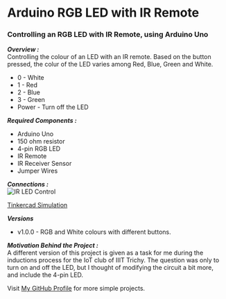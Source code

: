 # Arduino RGB LED with IR Remote
### Controlling an RGB LED with IR Remote, using Arduino Uno

***Overview :***  
Controlling the colour of an LED with an IR remote. Based on the button pressed, the colur of the LED varies among Red, Blue, Green and White.  
- 0 - White
- 1 - Red
- 2 - Blue
- 3 - Green
- Power - Turn off the LED

***Required Components :***  
- Arduino Uno
- 150 ohm resistor
- 4-pin RGB LED
- IR Remote
- IR Receiver Sensor
- Jumper Wires

***Connections :***  
![IR LED Control](https://user-images.githubusercontent.com/77038120/151207986-da75875e-b54c-46f2-ad2f-af00cab02dce.jpg)  

[Tinkercad Simulation](https://www.tinkercad.com/things/kExMnxM6Vvz)

***Versions***  
- v1.0.0 - RGB and White colours with different buttons.

***Motivation Behind the Project :***  
A different version of this project is given as a task for me during the inductions process for the IoT club of IIIT Trichy. The question was only to turn on and off the LED, but I thought of modifying the circuit a bit more, and include the 4-pin LED.  

Visit [My GitHub Profile](https://github.com/Bharadwaj-R) for more simple projects.
